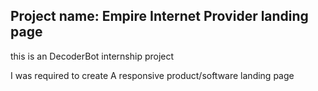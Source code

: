 ## Project name: Empire Internet Provider landing page

this is an DecoderBot internship project

I was required to create A responsive product/software landing page
